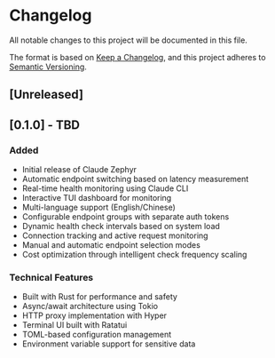 # Changelog

All notable changes to this project will be documented in this file.

The format is based on [Keep a Changelog](https://keepachangelog.com/en/1.0.0/),
and this project adheres to [Semantic Versioning](https://semver.org/spec/v2.0.0.html).

## [Unreleased]

## [0.1.0] - TBD

### Added
- Initial release of Claude Zephyr
- Automatic endpoint switching based on latency measurement
- Real-time health monitoring using Claude CLI
- Interactive TUI dashboard for monitoring
- Multi-language support (English/Chinese) 
- Configurable endpoint groups with separate auth tokens
- Dynamic health check intervals based on system load
- Connection tracking and active request monitoring
- Manual and automatic endpoint selection modes
- Cost optimization through intelligent check frequency scaling

### Technical Features
- Built with Rust for performance and safety
- Async/await architecture using Tokio
- HTTP proxy implementation with Hyper
- Terminal UI built with Ratatui
- TOML-based configuration management
- Environment variable support for sensitive data